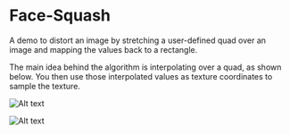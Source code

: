 Face-Squash
===========

A demo to distort an image by stretching a user-defined quad over an image and mapping the values back to a rectangle.

The main idea behind the algorithm is interpolating over a quad, as shown below. You then use those interpolated values as texture coordinates to sample the texture.

![Alt text](https://raw.github.com/bschwind/Face-Squash/master/QuadInterpolate.png "Optional title")

![Alt text](https://raw.github.com/bschwind/Face-Squash/master/screenshot.png "Optional title")


